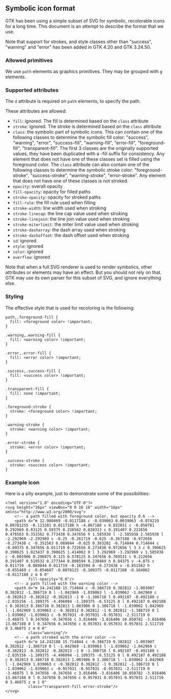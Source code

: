 ## Symbolic icon format

GTK has been using a simple subset of SVG for symbolic, recolorable icons for a long time. This document is an attempt to describe the format that we use.

Note that support for strokes, and style classes other than "success", "warning" and "error" has been added in GTK 4.20 and GTK 3.24.50.

### Allowed primitives

We use `path` elements as graphics primitives. They may be grouped with `g` elements.

### Supported attributes

The `d` attribute is required on `path` elements, to specify the path.

These attributes are allowed:

- `fill`: ignored. The fill is determined based on the `class` attribute
- `stroke`: ignored. The stroke is determined based on the `class` attribute
- `class`: the symbolic part of symbolic icons. This can contain one of the following classes to determine the symbolic fill color: "success", "warning", "error", "success-fill", "warning-fill", "error-fill", "foreground-fill", "transparent-fill". The first 3 classes are the originally supported values, they have been duplicated with a -fill suffix for consistency. Any element that does not have one of these classes set is filled using the foreground color.
The `class` attribute can also contain one of the following classes to determine the symbolic stroke color: "foreground-stroke", "success-stroke", "warning-stroke", "error-stroke". Any element that does not have one of these classes is not stroked.
- `opacity`: overall opacity
- `fill-opacity`: opacity for filled paths
- `stroke-opacity`: opacity for stroked paths
- `fill-rule`: the fill rule used when filling
- `stroke-width`: line width used when stroking
- `stroke-linecap`: the line cap value used when stroking
- `stroke-linejoin`: the line join value used when stroking
- `stroke-miterlimit`: the miter limit value used when stroking
- `stroke-dasharray`: the dash array used when stroking
- `stroke-dashoffset`: the dash offset used when stroking
- `id`: ignored
- `style`: ignored
- `color`: ignored
- `overflow`: ignored

Note that when a full SVG renderer is used to render symbolics, other attributes or elements may have an effect. But you should not rely on that. GTK may use its own parser for this subset of SVG, and ignore everything else.

### Styling

The effective style that is used for recoloring is the following:

```
path,.foreground-fill {
  fill: <foreground color> !important;
}

.warning,.warning-fill {
  fill: <warning color> !important;
}

.error,.error-fill {
  fill: <error color> !important;
}

.success,.success-fill {
  fill: <success color> !important;
}

.transparent-fill {
  fill: none !important;
}

.foreground-stroke {
  stroke: <foreground color> !important;
}

.warning-stroke {
  stroke: <warning color> !important;
}

.error-stroke {
  stroke: <error color> !important;
}

.success-stroke {
  stroke: <success color> !important;
}
```

### Example icon

Here is a silly example, just to demonstrate some of the possibilities:

```
<?xml version="1.0" encoding="UTF-8"?>
<svg height="16px" viewBox="0 0 16 16" width="16px" xmlns="http://www.w3.org/2000/svg">
    <!-- a path filled with foreground color, but opacity 0.6 -->
    <path d="m 12.980469 -0.0117188 c -0.039063 0.0039063 -0.074219 0.00781255 -0.113281 0.0117188 h -4.867188 v 0.832031 c -0.050781 0.292969 0.03125 0.59375 0.226562 0.820313 c 0.191407 0.222656 0.476563 0.351562 0.773438 0.347656 h 1.585938 l -2.585938 2.585938 l -2.292969 -2.292969 c -0.25 -0.261719 -0.625 -0.367188 -0.972656 -0.273438 c -0.351563 0.089844 -0.625 0.363281 -0.714844 0.714844 c -0.09375 0.347656 0.011719 0.722656 0.273438 0.972656 l 3 3 c 0.390625 0.390625 1.023437 0.390625 1.414062 0 l 3.292969 -3.292969 v 1.585938 c -0.003906 0.296875 0.125 0.578125 0.347656 0.769531 c 0.222656 0.191407 0.519532 0.277344 0.808594 0.230469 h 0.84375 v -4.875 c 0.011719 -0.089844 0.011719 -0.183594 0 -0.273438 v -0.851562 h -0.855469 c -0.054687 -0.0078125 -0.109375 -0.0117188 -0.164062 -0.0117188 z m 0 0"
          fill-opacity="0.6"/>
    <!-- a path filled with the warning color -->
    <path d="m 14.242188 15.714844 c -0.386719 0.382812 -1.003907 0.382812 -1.386719 0 l -1.042969 -1.039063 l -1.039062 -1.042969 c -0.382813 -0.382812 -0.382813 -1 0 -1.386718 l 0.492187 -0.492188 c -2.035156 -1.109375 -4.496094 -1.109375 -6.53125 0 l 0.492187 0.492188 c 0.382813 0.386718 0.382813 1.003906 0 1.386718 l -1.039062 1.042969 l -1.042969 1.039063 c -0.382812 0.382812 -1 0.382812 -1.386719 0 l -1.039062 -1.039063 c -0.957031 -0.957031 -0.957031 -2.511719 0 -3.46875 l 0.347656 -0.347656 c 3.816406 -3.816406 10.050782 -3.816406 13.867188 0 l 0.347656 0.347656 c 0.957031 0.957031 0.957031 2.511719 0 3.46875 z m 0 0"
          class="warning"/>
    <!-- a path stroked with the error color -->
    <path d="m 14.242188 15.714844 c -0.386719 0.382812 -1.003907 0.382812 -1.386719 0 l -1.042969 -1.039063 l -1.039062 -1.042969 c -0.382813 -0.382812 -0.382813 -1 0 -1.386718 l 0.492187 -0.492188 c -2.035156 -1.109375 -4.496094 -1.109375 -6.53125 0 l 0.492187 0.492188 c 0.382813 0.386718 0.382813 1.003906 0 1.386718 l -1.039062 1.042969 l -1.042969 1.039063 c -0.382812 0.382812 -1 0.382812 -1.386719 0 l -1.039062 -1.039063 c -0.957031 -0.957031 -0.957031 -2.511719 0 -3.46875 l 0.347656 -0.347656 c 3.816406 -3.816406 10.050782 -3.816406 13.867188 0 l 0.347656 0.347656 c 0.957031 0.957031 0.957031 2.511719 0 3.46875 z m 1 0"
          class="transparent-fill error-stroke"/>
</svg>
```
